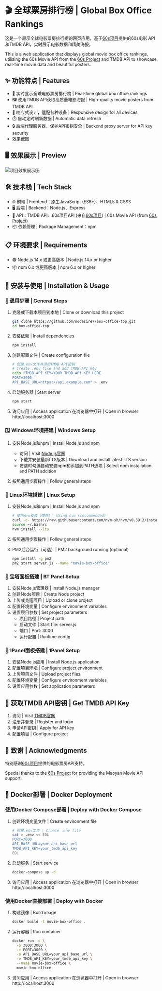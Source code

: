# 🎬 全球票房排行榜 | Global Box Office Rankings

这是一个展示全球电影票房排行榜的网页应用，基于[60s项目](https://github.com/vikiboss/60s)提供的60s电影 API和TMDB API，实时展示电影数据和精美海报。

This is a web application that displays global movie box office rankings, utilizing the 60s Movie API from the [60s Project](https://github.com/vikiboss/60s) and TMDB API to showcase real-time movie data and beautiful posters.

## ✨ 功能特点 | Features

- 🔄 实时显示全球电影票房排行榜 | Real-time global box office rankings
- 🖼️ 使用TMDB API获取高质量电影海报 | High-quality movie posters from TMDB API
- 📱 响应式设计，适配各种设备 | Responsive design for all devices
- ⏱️ 自动定时刷新数据 | Automatic data refresh
- 🔒 后端代理服务器，保护API密钥安全 | Backend proxy server for API key security
- 效果截图

## 🖥️ 效果展示 | Preview

![项目效果展示图](B697233D7B158F786516BDFDD5DBC112.png)

## 🛠️ 技术栈 | Tech Stack

- 🌐 前端 | Frontend：原生JavaScript (ES6+)、HTML5 & CSS3
- 🖥️ 后端 | Backend：Node.js、Express
- 🔌 API：TMDB API、60s项目API (来自[60s项目](https://github.com/vikiboss/60s)) | 60s Movie API (from [60s Project](https://github.com/vikiboss/60s))
- 📦 依赖管理 | Package Management：npm

## 📋 环境要求 | Requirements

- 🟢 Node.js 14.x 或更高版本 | Node.js 14.x or higher
- 📦 npm 6.x 或更高版本 | npm 6.x or higher

## 🚀 安装与使用 | Installation & Usage

### 📝 通用步骤 | General Steps

1. 克隆或下载本项目到本地 | Clone or download this project
   ```bash
   git clone https://github.com/nodesire7/box-office-top.git
   cd box-office-top
   ```

2. 安装依赖 | Install dependencies
   ```bash
   npm install
   ```

3. 创建配置文件 | Create configuration file
   ```bash
   # 创建.env文件并添加TMDB API密钥
   # Create .env file and add TMDB API key
   echo "TMDB_API_KEY=YOUR_TMDB_API_KEY_HERE
   PORT=3000
   API_BASE_URL=https://api.example.com" > .env
   ```

4. 启动服务器 | Start server
   ```bash
   npm start
   ```

5. 访问应用 | Access application
   在浏览器中打开 | Open in browser: http://localhost:3000

### 🪟 Windows环境搭建 | Windows Setup

1. 安装Node.js和npm | Install Node.js and npm
   - 访问 | Visit [Node.js官网](https://nodejs.org/)
   - 下载并安装最新LTS版本 | Download and install latest LTS version
   - 安装时勾选自动安装npm和添加到PATH选项 | Select npm installation and PATH addition

2. 按照通用步骤操作 | Follow general steps

### 🐧 Linux环境搭建 | Linux Setup

1. 安装Node.js和npm | Install Node.js and npm
   ```bash
   # 使用nvm安装（推荐）| Using nvm (recommended)
   curl -o- https://raw.githubusercontent.com/nvm-sh/nvm/v0.39.3/install.sh | bash
   source ~/.bashrc
   nvm install --lts
   ```

2. 按照通用步骤操作 | Follow general steps

3. PM2后台运行（可选）| PM2 background running (optional)
   ```bash
   npm install -g pm2
   pm2 start server.js --name "movie-box-office"
   ```

### 🔧 宝塔面板搭建 | BT Panel Setup

1. 安装Node.js管理器 | Install Node.js manager
2. 创建Node项目 | Create Node project
3. 上传或克隆项目 | Upload or clone project
4. 配置环境变量 | Configure environment variables
5. 设置项目参数 | Set project parameters
   - 项目路径 | Project path
   - 启动文件 | Start file: server.js
   - 端口 | Port: 3000
   - 运行配置 | Runtime config

### 🎯 1Panel面板搭建 | 1Panel Setup

1. 安装Node.js应用 | Install Node.js application
2. 配置项目环境 | Configure project environment
3. 上传项目文件 | Upload project files
4. 配置环境变量 | Configure environment variables
5. 设置应用参数 | Set application parameters

## 🔑 获取TMDB API密钥 | Get TMDB API Key

1. 访问 | Visit [TMDB官网](https://www.themoviedb.org/)
2. 注册并登录 | Register and login
3. 申请API密钥 | Apply for API key
4. 配置项目 | Configure project

## 🙏 致谢 | Acknowledgments

特别感谢[60s项目](https://github.com/vikiboss/60s)提供的电影票房API支持。

Special thanks to the [60s Project](https://github.com/vikiboss/60s) for providing the Maoyan Movie API support.

## 🐳 Docker部署 | Docker Deployment

### 使用Docker Compose部署 | Deploy with Docker Compose

1. 创建环境变量文件 | Create environment file
   ```bash
   # 创建.env文件 | Create .env file
   cat > .env << EOL
   PORT=3000
   API_BASE_URL=your_api_base_url
   TMDB_API_KEY=your_tmdb_api_key
   EOL
   ```

2. 启动服务 | Start service
   ```bash
   docker-compose up -d
   ```

3. 访问应用 | Access application
   在浏览器中打开 | Open in browser: http://localhost:3000

### 使用Docker直接部署 | Deploy with Docker

1. 构建镜像 | Build image
   ```bash
   docker build -t movie-box-office .
   ```

2. 运行容器 | Run container
   ```bash
   docker run -d \
     -p 3000:3000 \
     -e PORT=3000 \
     -e API_BASE_URL=your_api_base_url \
     -e TMDB_API_KEY=your_tmdb_api_key \
     --name movie-box-office \
     movie-box-office
   ```

3. 访问应用 | Access application
   在浏览器中打开 | Open in browser: http://localhost:3000
